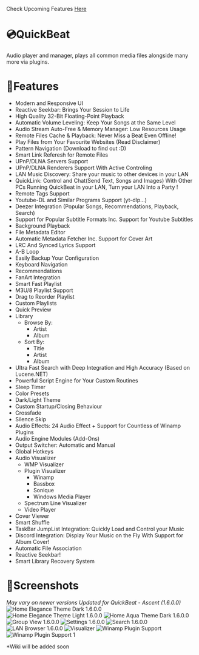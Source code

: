 Check Upcoming Features [Here](UPCOMING_FEATURES.md)
# 💿QuickBeat
Audio player and manager, plays all common media files alongside many more via plugins.
# 🧰Features
- Modern and Responsive UI
- Reactive Seekbar: Brings Your Session to Life
- High Quality 32-Bit Floating-Point Playback
- Automatic Volume Leveling: Keep Your Songs at the Same Level
- Audio Stream Auto-Free & Memory Manager: Low Resources Usage
- Remote Files Cache & Playback: Never Miss a Beat Even Offline!
- Play Files from Your Favourite Websites (Read Disclaimer)
- Pattern Navigation (Download to find out :D)
- Smart Link Referesh for Remote Files
- UPnP/DLNA Servers Support
- UPnP/DLNA Renderers Support With Active Controling
- LAN Music Discovery: Share your music to other devices in your LAN
- QuickLink: Control and Chat(Send Text, Songs and Images) With Other PCs Running QuickBeat in your LAN, Turn your LAN Into a Party !
- Remote Tags Support
- Youtube-DL and Similar Programs Support (yt-dlp...)
- Deezer Integration (Popular Songs, Recommendations, Playback, Search)
- Support for Popular Subtitle Formats Inc. Support for Youtube Subtitles
- Background Playback
- File Metadata Editor
- Automatic Metadata Fetcher Inc. Support for Cover Art
- LRC And Synced Lyrics Support
- A-B Loop
- Easily Backup Your Configuration
- Keyboard Navigation
- Recommendations
- FanArt Integration
- Smart Fast Playlist
- M3U/8 Playlist Support
- Drag to Reorder Playlist
- Custom Playlists
- Quick Preview
- Library
  - Browse By:
    - Artist
    - Album
  - Sort By:
    - Title
    - Artist
    - Album
- Ultra Fast Search with Deep Integration and High Accuracy (Based on Lucene.NET)
- Powerful Script Engine for Your Custom Routines
- Sleep Timer
- Color Presets
- Dark/Light Theme
- Custom Startup/Closing Behaviour
- Crossfade
- Silence Skip
- Audio Effects: 24 Audio Effect + Support for Countless of Winamp Plugins
- Audio Engine Modules (Add-Ons)
- Output Switcher: Automatic and Manual
- Global Hotkeys
- Audio Visualizer
  - WMP Visualizer
  - Plugin Visualizer
    - Winamp
    - Bassbox
    - Sonique
    - Windows Media Player
  - Spectrum Line Visualizer
  - Video Player
- Cover Viewer
- Smart Shuffle
- TaskBar JumpList Integration: Quickly Load and Control your Music
- Discord Integration: Display Your Music on the Fly With Support for Album Cover!
- Automatic File Association
- Reactive Seekbar!
- Smart Library Recovery System

# 📸Screenshots
*May vary on newer versions*
*Updated for QuickBeat - Ascent (1.6.0.0)*
![Home Elegance Theme Dark 1.6.0.0](https://github.com/AnesHamdani08/QuickBeat/assets/38377619/96d2428b-2c0e-4c97-bdef-157c3691dd6c)
![Home Elegance Theme Light 1.6.0.0](https://github.com/AnesHamdani08/QuickBeat/assets/38377619/0d4bdb2b-9af7-4a03-b1ed-e76bbcaae10e)
![Home Aqua Theme Dark 1.6.0.0](https://github.com/AnesHamdani08/QuickBeat/assets/38377619/31fbb10b-498b-4ab2-af6b-d74cc2d0b683)
![Group View 1.6.0.0](https://github.com/AnesHamdani08/QuickBeat/assets/38377619/206b9102-37d9-4d5b-93a2-56bf811bde67)
![Settings 1.6.0.0](https://github.com/AnesHamdani08/QuickBeat/assets/38377619/47348862-2b57-4b26-be94-dd06a482a6e8)
![Search 1.6.0.0](https://github.com/AnesHamdani08/QuickBeat/assets/38377619/2171054b-cc64-4d7b-ba39-bd065290a49d)
![LAN Browser 1.6.0.0](https://github.com/AnesHamdani08/QuickBeat/assets/38377619/7b949421-72b4-4ac6-b563-abc005a69ebb)
![Visualizer](https://github.com/AnesHamdani08/QuickBeat/assets/38377619/f38e03f6-f85b-42da-b08a-fc23301e2b3a)
![Winamp Plugin Support](https://i.imgur.com/IxYaTnR.png)
![Winamp Plugin Support 1](https://i.imgur.com/IrxMVw9.png)

*Wiki will be added soon
